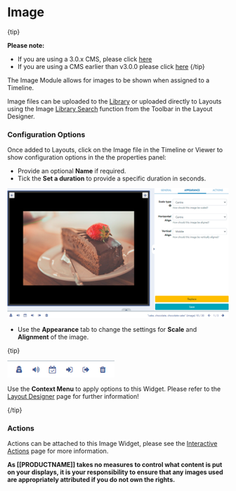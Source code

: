 <!--toc=widgets-->

# Image

{tip}

**Please note:**

- If you are using a 3.0.x CMS, please click [here](media_modules_image_3.html)
- If you are using a CMS earlier than v3.0.0 please click [here](media_modules_image_2.html)
  {/tip}

The Image Module allows for images to be shown when assigned to a Timeline.

Image files can be uploaded to the [Library](media_library.html) or uploaded directly to Layouts using the Image [Library Search](layouts_library_search.html) function from the Toolbar in the Layout Designer.

### Configuration Options

Once added to Layouts, click on the Image file in the Timeline or Viewer to show configuration options in the the properties panel:

- Provide an optional **Name** if required.
- Tick the **Set a duration** to provide a specific duration in seconds.

![Edit Options](img\v3.1_media_image_options.png)

- Use the **Appearance** tab to change the settings for **Scale** and **Alignment** of the image.

{tip}

![Context Menu](img\v3.1_layouts_widgets_context_menu.png)

Use the **Context Menu** to apply options to this Widget. Please refer to the [Layout Designer](layouts_designer.html) page for further information!

{/tip}

### Actions

Actions can be attached to this Image Widget, please see the [Interactive Actions](layouts_interactive_actions.html) page for more information.

**As [[PRODUCTNAME]] takes no measures to control what content is put on your displays, it is your responsibility to ensure that any images used are appropriately attributed if you do not own the rights.**
